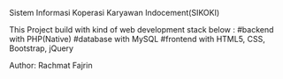 Sistem Informasi Koperasi Karyawan Indocement(SIKOKI)

This Project build with kind of web development stack below : 
#backend with PHP(Native)
#database with MySQL
#frontend with HTML5, CSS, Bootstrap, jQuery

Author: Rachmat Fajrin


